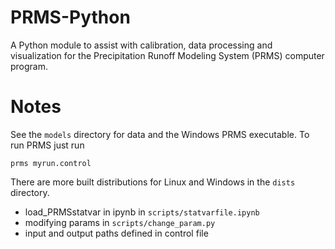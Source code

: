 # PRMS-Python
A Python module to assist with calibration, data processing and visualization for the Precipitation Runoff Modeling System (PRMS) computer program. 

# Notes

See the `models` directory for data and the Windows PRMS executable. To run PRMS just run

```
prms myrun.control
```

There are more built distributions for Linux and Windows in the `dists` directory.

* load_PRMSstatvar in ipynb in `scripts/statvarfile.ipynb`
* modifying params in `scripts/change_param.py`
* input and output paths defined in control file      
